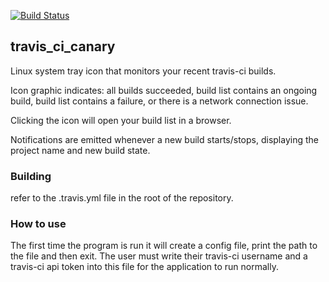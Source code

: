 [![Build Status](https://travis-ci.org/jfcameron/jfc-travis_ci_canary.svg?branch=master)](https://travis-ci.org/jfcameron/jfc-travis_ci_canary)

## travis_ci_canary

Linux system tray icon that monitors your recent travis-ci builds.

Icon graphic indicates: all builds succeeded, build list contains an ongoing build, build list contains a failure, or there is a network connection issue.

Clicking the icon will open your build list in a browser.

Notifications are emitted whenever a new build starts/stops, displaying the project name and new build state.

### Building

refer to the .travis.yml file in the root of the repository.

### How to use

The first time the program is run it will create a config file, print the path to the file and then exit. The user must write their travis-ci username and a travis-ci api token into this file for the application to run normally.
